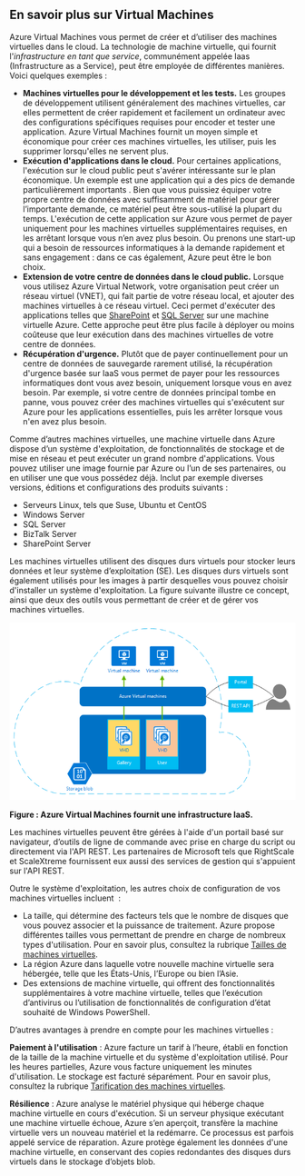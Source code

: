 <a name="tellmevm"></a>
## En savoir plus sur Virtual Machines

Azure Virtual Machines vous permet de créer et d’utiliser des machines virtuelles dans le cloud. La technologie de machine virtuelle, qui fournit l'*infrastructure en tant que service*, communément appelée Iaas (Infrastructure as a Service), peut être employée de différentes manières. Voici quelques exemples :

- **Machines virtuelles pour le développement et les tests.** Les groupes de développement utilisent généralement des machines virtuelles, car elles permettent de créer rapidement et facilement un ordinateur avec des configurations spécifiques requises pour encoder et tester une application. Azure Virtual Machines fournit un moyen simple et économique pour créer ces machines virtuelles, les utiliser, puis les supprimer lorsqu'elles ne servent plus.
- **Exécution d'applications dans le cloud.** Pour certaines applications, l'exécution sur le cloud public peut s'avérer intéressante sur le plan économique. Un exemple est une application qui a des pics de demande particulièrement importants . Bien que vous puissiez équiper votre propre centre de données avec suffisamment de matériel pour gérer l’importante demande, ce matériel peut être sous-utilisé la plupart du temps. L'exécution de cette application sur Azure vous permet de payer uniquement pour les machines virtuelles supplémentaires requises, en les arrêtant lorsque vous n’en avez plus besoin. Ou prenons une start-up qui a besoin de ressources informatiques à la demande rapidement et sans engagement : dans ce cas également, Azure peut être le bon choix.
- **Extension de votre centre de données dans le cloud public.** Lorsque vous utilisez Azure Virtual Network, votre organisation peut créer un réseau virtuel (VNET), qui fait partie de votre réseau local, et ajouter des machines virtuelles à ce réseau virtuel. Ceci permet d'exécuter des applications telles que [SharePoint](../articles/virtual-machines/virtual-machines-windows-sharepoint-farm.md) et [SQL Server](../articles/virtual-machines/virtual-machines-windows-sql-server-iaas-overview.md) sur une machine virtuelle Azure. Cette approche peut être plus facile à déployer ou moins coûteuse que leur exécution dans des machines virtuelles de votre centre de données.   
- **Récupération d'urgence.** Plutôt que de payer continuellement pour un centre de données de sauvegarde rarement utilisé, la récupération d'urgence basée sur IaaS vous permet de payer pour les ressources informatiques dont vous avez besoin, uniquement lorsque vous en avez besoin. Par exemple, si votre centre de données principal tombe en panne, vous pouvez créer des machines virtuelles qui s'exécutent sur Azure pour les applications essentielles, puis les arrêter lorsque vous n'en avez plus besoin.

Comme d’autres machines virtuelles, une machine virtuelle dans Azure dispose d’un système d'exploitation, de fonctionnalités de stockage et de mise en réseau et peut exécuter un grand nombre d'applications. Vous pouvez utiliser une image fournie par Azure ou l’un de ses partenaires, ou en utiliser une que vous possédez déjà. Inclut par exemple diverses versions, éditions et configurations des produits suivants :
 
- Serveurs Linux, tels que Suse, Ubuntu et CentOS
- Windows Server 
- SQL Server
- BizTalk Server 
- SharePoint Server

Les machines virtuelles utilisent des disques durs virtuels pour stocker leurs données et leur système d’exploitation (SE). Les disques durs virtuels sont également utilisés pour les images à partir desquelles vous pouvez choisir d'installer un système d'exploitation. La figure suivante illustre ce concept, ainsi que deux des outils vous permettant de créer et de gérer vos machines virtuelles.

<a name="fig_createvms"></a> ![vm\_diagram](./media/virtual-machines-choose-me-content/diagram.png)

**Figure : Azure Virtual Machines fournit une infrastructure IaaS.**

Les machines virtuelles peuvent être gérées à l'aide d'un portail basé sur navigateur, d’outils de ligne de commande avec prise en charge du script ou directement via l'API REST. Les partenaires de Microsoft tels que RightScale et ScaleXtreme fournissent eux aussi des services de gestion qui s'appuient sur l'API REST.

Outre le système d'exploitation, les autres choix de configuration de vos machines virtuelles incluent  :

- La taille, qui détermine des facteurs tels que le nombre de disques que vous pouvez associer et la puissance de traitement. Azure propose différentes tailles vous permettant de prendre en charge de nombreux types d'utilisation. Pour en savoir plus, consultez la rubrique [Tailles de machines virtuelles](../articles/virtual-machines/virtual-machines-linux-sizes.md).  
- La région Azure dans laquelle votre nouvelle machine virtuelle sera hébergée, telle que les États-Unis, l’Europe ou bien l’Asie. 
- Des extensions de machine virtuelle, qui offrent des fonctionnalités supplémentaires à votre machine virtuelle, telles que l’exécution d’antivirus ou l’utilisation de fonctionnalités de configuration d’état souhaité de Windows PowerShell.

D’autres avantages à prendre en compte pour les machines virtuelles :

**Paiement à l'utilisation** : Azure facture un tarif à l’heure, établi en fonction de la taille de la machine virtuelle et du système d'exploitation utilisé. Pour les heures partielles, Azure vous facture uniquement les minutes d'utilisation. Le stockage est facturé séparément. Pour en savoir plus, consultez la rubrique [Tarification des machines virtuelles](https://azure.microsoft.com/pricing/details/virtual-machines/).

**Résilience** : Azure analyse le matériel physique qui héberge chaque machine virtuelle en cours d'exécution. Si un serveur physique exécutant une machine virtuelle échoue, Azure s’en aperçoit, transfère la machine virtuelle vers un nouveau matériel et la redémarre. Ce processus est parfois appelé service de réparation. Azure protège également les données d'une machine virtuelle, en conservant des copies redondantes des disques durs virtuels dans le stockage d’objets blob.



